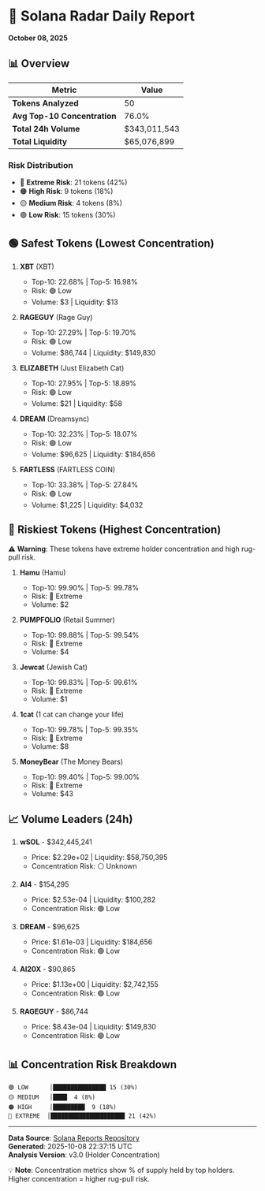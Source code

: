 # 🎯 Solana Radar Daily Report
**October 08, 2025**

## 📊 Overview

| Metric | Value |
|--------|-------|
| **Tokens Analyzed** | 50 |
| **Avg Top-10 Concentration** | 76.0% |
| **Total 24h Volume** | $343,011,543 |
| **Total Liquidity** | $65,076,899 |

### Risk Distribution
- 🔴 **Extreme Risk**: 21 tokens (42%)
- 🟠 **High Risk**: 9 tokens (18%)
- 🟡 **Medium Risk**: 4 tokens (8%)
- 🟢 **Low Risk**: 15 tokens (30%)

## 🟢 Safest Tokens (Lowest Concentration)

1. **XBT** (XBT)
   - Top-10: 22.68% | Top-5: 16.98%
   - Risk: 🟢 Low
   - Volume: $3 | Liquidity: $13

2. **RAGEGUY** (Rage Guy)
   - Top-10: 27.29% | Top-5: 19.70%
   - Risk: 🟢 Low
   - Volume: $86,744 | Liquidity: $149,830

3. **ELIZABETH** (Just Elizabeth Cat)
   - Top-10: 27.95% | Top-5: 18.89%
   - Risk: 🟢 Low
   - Volume: $21 | Liquidity: $58

4. **DREAM** (Dreamsync)
   - Top-10: 32.23% | Top-5: 18.07%
   - Risk: 🟢 Low
   - Volume: $96,625 | Liquidity: $184,656

5. **FARTLESS** (FARTLESS COIN)
   - Top-10: 33.38% | Top-5: 27.84%
   - Risk: 🟢 Low
   - Volume: $1,225 | Liquidity: $4,032

## 🔴 Riskiest Tokens (Highest Concentration)

⚠️ **Warning**: These tokens have extreme holder concentration and high rug-pull risk.

1. **Hamu** (Hamu)
   - Top-10: 99.90% | Top-5: 99.78%
   - Risk: 🔴 Extreme
   - Volume: $2

2. **PUMPFOLIO** (Retail Summer)
   - Top-10: 99.88% | Top-5: 99.54%
   - Risk: 🔴 Extreme
   - Volume: $4

3. **Jewcat** (Jewish Cat)
   - Top-10: 99.83% | Top-5: 99.61%
   - Risk: 🔴 Extreme
   - Volume: $1

4. **1cat** (1 cat can change your life)
   - Top-10: 99.78% | Top-5: 99.35%
   - Risk: 🔴 Extreme
   - Volume: $8

5. **MoneyBear** (The Money Bears)
   - Top-10: 99.40% | Top-5: 99.00%
   - Risk: 🔴 Extreme
   - Volume: $43

## 📈 Volume Leaders (24h)

1. **wSOL** - $342,445,241
   - Price: $2.29e+02 | Liquidity: $58,750,395
   - Concentration Risk: ⚪ Unknown

2. **AI4** - $154,295
   - Price: $2.53e-04 | Liquidity: $100,282
   - Concentration Risk: 🟢 Low

3. **DREAM** - $96,625
   - Price: $1.61e-03 | Liquidity: $184,656
   - Concentration Risk: 🟢 Low

4. **AI20X** - $90,865
   - Price: $1.13e+00 | Liquidity: $2,742,155
   - Concentration Risk: 🟢 Low

5. **RAGEGUY** - $86,744
   - Price: $8.43e-04 | Liquidity: $149,830
   - Concentration Risk: 🟢 Low

## 📊 Concentration Risk Breakdown

```
🟢 LOW      │███████████████ 15 (30%)
🟡 MEDIUM   │████  4 (8%)
🟠 HIGH     │█████████  9 (18%)
🔴 EXTREME  │█████████████████████ 21 (42%)
```

---

**Data Source**: [Solana Reports Repository](https://github.com/stelios5791/sol-reports/)  
**Generated**: 2025-10-08 22:37:15 UTC  
**Analysis Version**: v3.0 (Holder Concentration)

💡 **Note**: Concentration metrics show % of supply held by top holders. Higher concentration = higher rug-pull risk.